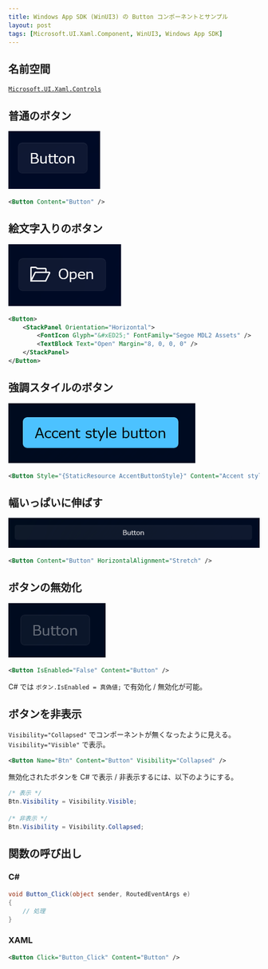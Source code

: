 ```yaml
---
title: Windows App SDK (WinUI3) の Button コンポーネントとサンプル
layout: post
tags: [Microsoft.UI.Xaml.Component, WinUI3, Windows App SDK]
---
```


## 名前空間
[`Microsoft.UI.Xaml.Controls`](https://learn.microsoft.com/ja-jp/windows/windows-app-sdk/api/winrt/microsoft.ui.xaml.controls)

## 普通のボタン
![Button](/assets/img/Microsoft.UI.Xaml.Component/Button/Button.png)

```xml
<Button Content="Button" />
```

## 絵文字入りのボタン
![Button with icon](/assets/img/Microsoft.UI.Xaml.Component/Button/ButtonWithICON.png)

```xml
<Button>
    <StackPanel Orientation="Horizontal">
        <FontIcon Glyph="&#xED25;" FontFamily="Segoe MDL2 Assets" />
        <TextBlock Text="Open" Margin="8, 0, 0, 0" />
    </StackPanel>
</Button>
```

## 強調スタイルのボタン
![AccentStyleButton](/assets/img/Microsoft.UI.Xaml.Component/Button/AccentStyleButton.png)

```xml
<Button Style="{StaticResource AccentButtonStyle}" Content="Accent style button" />
```

## 幅いっぱいに伸ばす
![Stretch Button](/assets/img/Microsoft.UI.Xaml.Component/Button/StretchButton.png)

```xml
<Button Content="Button" HorizontalAlignment="Stretch" />
```

## ボタンの無効化
![Disabled Button](/assets/img/Microsoft.UI.Xaml.Component/Button/DisabledButton.png)

```xml
<Button IsEnabled="False" Content="Button" />
```

C# では `ボタン.IsEnabled = 真偽値;` で有効化 / 無効化が可能。

## ボタンを非表示
`Visibility="Collapsed"` でコンポーネントが無くなったように見える。`Visibility="Visible"` で表示。

```xml
<Button Name="Btn" Content="Button" Visibility="Collapsed" />
```

無効化されたボタンを C# で表示 / 非表示するには、以下のようにする。

```csharp
/* 表示 */
Btn.Visibility = Visibility.Visible;

/* 非表示 */
Btn.Visibility = Visibility.Collapsed;
```


## 関数の呼び出し

### C#
```csharp
void Button_Click(object sender, RoutedEventArgs e)
{
    // 処理
}
```

### XAML
```xml
<Button Click="Button_Click" Content="Button" />
```

